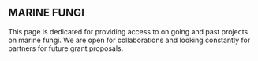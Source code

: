 MARINE FUNGI
------------
This page is dedicated for providing access to on going and past projects on marine fungi. 
We are open for collaborations and looking constantly for partners for future grant proposals. 


